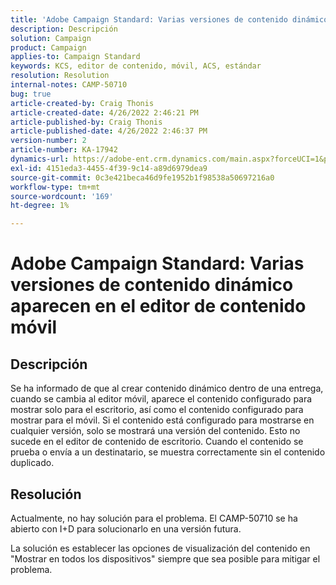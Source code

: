 ```yaml
---
title: 'Adobe Campaign Standard: Varias versiones de contenido dinámico aparecen en el editor de contenido móvil'
description: Descripción
solution: Campaign
product: Campaign
applies-to: Campaign Standard
keywords: KCS, editor de contenido, móvil, ACS, estándar
resolution: Resolution
internal-notes: CAMP-50710
bug: true
article-created-by: Craig Thonis
article-created-date: 4/26/2022 2:46:21 PM
article-published-by: Craig Thonis
article-published-date: 4/26/2022 2:46:37 PM
version-number: 2
article-number: KA-17942
dynamics-url: https://adobe-ent.crm.dynamics.com/main.aspx?forceUCI=1&pagetype=entityrecord&etn=knowledgearticle&id=bf9ea09f-6fc5-ec11-a7b6-0022480a10ee
exl-id: 4151eda3-4455-4f39-9c14-a89d6979dea9
source-git-commit: 0c3e421beca46d9fe1952b1f98538a50697216a0
workflow-type: tm+mt
source-wordcount: '169'
ht-degree: 1%

---
```


# Adobe Campaign Standard: Varias versiones de contenido dinámico aparecen en el editor de contenido móvil

## Descripción


Se ha informado de que al crear contenido dinámico dentro de una entrega, cuando se cambia al editor móvil, aparece el contenido configurado para mostrar solo para el escritorio, así como el contenido configurado para mostrar para el móvil. Si el contenido está configurado para mostrarse en cualquier versión, solo se mostrará una versión del contenido. Esto no sucede en el editor de contenido de escritorio. Cuando el contenido se prueba o envía a un destinatario, se muestra correctamente sin el contenido duplicado.


## Resolución


Actualmente, no hay solución para el problema. El CAMP-50710 se ha abierto con I+D para solucionarlo en una versión futura.



La solución es establecer las opciones de visualización del contenido en &quot;Mostrar en todos los dispositivos&quot; siempre que sea posible para mitigar el problema.
